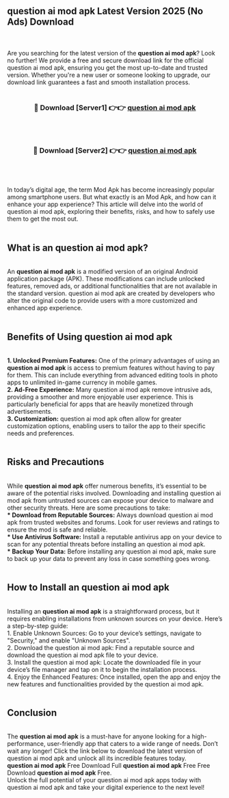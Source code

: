## question ai mod apk Latest Version 2025 (No Ads) Download
<br><br>
Are you searching for the latest version of the <strong>question ai mod apk</strong>? Look no further! We provide a free and secure download link for the official question ai mod apk, ensuring you get the most up-to-date and trusted version. Whether you're a new user or someone looking to upgrade, our download link guarantees a fast and smooth installation process.
<br>
<br>
<div align="center">
<h3>🔴 Download [Server1] 👉👉 <a href="https://modyolo.store/question_ai_mod_apk">question ai mod apk</a></h3><br>
<br>
<h3>🔴 Download [Server2] 👉👉 <a href="https://modyolo.store/question_ai_mod_apk">question ai mod apk</a></h3><br>
</div>
<br>
<br>
In today’s digital age, the term Mod Apk has become increasingly popular among smartphone users. But what exactly is an Mod Apk, and how can it enhance your app experience? This article will delve into the world of question ai mod apk, exploring their benefits, risks, and how to safely use them to get the most out.
<br>
<br>
<h2>What is an question ai mod apk?</h2>
<br>
An <strong>question ai mod apk</strong> is a modified version of an original Android application package (APK). These modifications can include unlocked features, removed ads, or additional functionalities that are not available in the standard version. question ai mod apk are created by developers who alter the original code to provide users with a more customized and enhanced app experience.
<br>
<br>
<h2>Benefits of Using question ai mod apk</h2>
<br>
<strong> 1. Unlocked Premium Features:</strong> One of the primary advantages of using an <strong>question ai mod apk</strong> is access to premium features without having to pay for them. This can include everything from advanced editing tools in photo apps to unlimited in-game currency in mobile games.
<br>
<strong> 2. Ad-Free Experience:</strong> Many question ai mod apk remove intrusive ads, providing a smoother and more enjoyable user experience. This is particularly beneficial for apps that are heavily monetized through advertisements.
<br>
<strong> 3. Customization:</strong> question ai mod apk often allow for greater customization options, enabling users to tailor the app to their specific needs and preferences.
<br>
<br>
<h2>Risks and Precautions</h2>
<br>
While <strong>question ai mod apk</strong> offer numerous benefits, it’s essential to be aware of the potential risks involved. Downloading and installing question ai mod apk from untrusted sources can expose your device to malware and other security threats. Here are some precautions to take:
<br>
<strong> * Download from Reputable Sources:</strong> Always download question ai mod apk from trusted websites and forums. Look for user reviews and ratings to ensure the mod is safe and reliable.
<br>
<strong> * Use Antivirus Software:</strong> Install a reputable antivirus app on your device to scan for any potential threats before installing an question ai mod apk.
<br>
<strong> * Backup Your Data:</strong> Before installing any question ai mod apk, make sure to back up your data to prevent any loss in case something goes wrong.
<br>
<br>
<h2>How to Install an question ai mod apk</h2>
<br>
Installing an <strong>question ai mod apk</strong> is a straightforward process, but it requires enabling installations from unknown sources on your device. Here’s a step-by-step guide:
<br>
 1. Enable Unknown Sources: Go to your device’s settings, navigate to "Security," and enable "Unknown Sources".
<br>
 2. Download the question ai mod apk: Find a reputable source and download the question ai mod apk file to your device.
<br>
 3. Install the question ai mod apk: Locate the downloaded file in your device’s file manager and tap on it to begin the installation process.
<br>
 4. Enjoy the Enhanced Features: Once installed, open the app and enjoy the new features and functionalities provided by the question ai mod apk.
<br>
<br>
<h2><strong>Conclusion</strong></h2>
<br>
The <strong>question ai mod apk</strong> is a must-have for anyone looking for a high-performance, user-friendly app that caters to a wide range of needs. Don’t wait any longer! Click the link below to download the latest version of question ai mod apk and unlock all its incredible features today.
<br>
<strong>question ai mod apk</strong> Free Download Full <strong>question ai mod apk</strong> Free Free Download <strong>question ai mod apk</strong> Free.
<br>
Unlock the full potential of your question ai mod apk apps today with question ai mod apk and take your digital experience to the next level!


